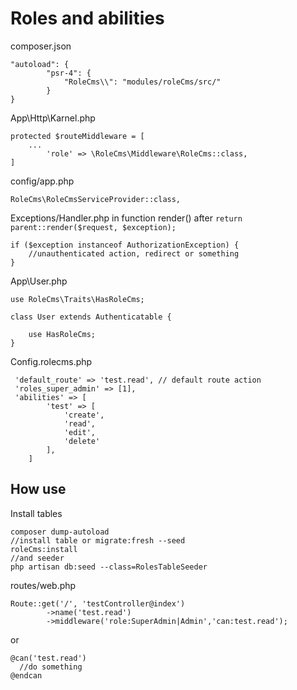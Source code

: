 # Roles and abilities


composer.json
```
"autoload": {
        "psr-4": {
            "RoleCms\\": "modules/roleCms/src/"
        }
}
```
App\Http\Karnel.php
```
protected $routeMiddleware = [
    ...
        'role' => \RoleCms\Middleware\RoleCms::class,
]

```
config/app.php

```
RoleCms\RoleCmsServiceProvider::class,
```
Exceptions/Handler.php in function render() after `return parent::render($request, $exception);`

```
if ($exception instanceof AuthorizationException) {
    //unauthenticated action, redirect or something
}
```
App\User.php
```
use RoleCms\Traits\HasRoleCms;

class User extends Authenticatable {

    use HasRoleCms;
}
```

Config.rolecms.php
```
 'default_route' => 'test.read', // default route action
 'roles_super_admin' => [1],
 'abilities' => [
        'test' => [
            'create',
            'read',
            'edit',
            'delete'
        ],
    ]
 ```
 ## How use
 
 Install tables
 ```
 composer dump-autoload
 //install table or migrate:fresh --seed
 roleCms:install
 //and seeder
 php artisan db:seed --class=RolesTableSeeder
 ```
 routes/web.php

```
Route::get('/', 'testController@index')
        ->name('test.read')
        ->middleware('role:SuperAdmin|Admin','can:test.read');
```
or
```
@can('test.read')
  //do something
@endcan
```
